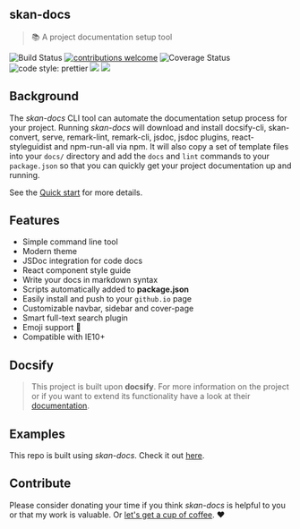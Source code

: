 ## skan-docs

> :books: A project documentation setup tool

<a><img src="https://img.shields.io/badge/release-alpha-yellow.svg?style=flat-square" alt="Build Status"></a>
<a href="https://github.com/RichardLitt/standard-readme"><img src="https://img.shields.io/badge/standard--readme-OK-green.svg?style=flat-square" alt="contributions welcome"></a>
<a><img src="https://img.shields.io/npm/v/npm.svg?style=flat-square" alt="Coverage Status"></a>
<a><img src="https://img.shields.io/badge/linter-eslint-ff69b4.svg?style=flat-square" alt="code style: prettier"></a>
<a><img src="https://img.shields.io/badge/skan-docs-orange.svg?style=flat-square"></a>
<a><img src="https://img.shields.io/badge/docs-v1.0.9-lightgrey.svg?style=flat-square"></a>

## Background

The _skan-docs_ CLI tool can automate the documentation setup process for your project.  Running _skan-docs_ will download and install docsify-cli, skan-convert, serve, remark-lint, remark-cli, jsdoc, jsdoc plugins, react-styleguidist and npm-run-all via npm. It will also copy a set of template files into your `docs/` directory and add the `docs` and `lint` commands to your `package.json` so that you can quickly get your project documentation up and running.

See the [Quick start](https://skan-io.github.io/skan-docs/#/?id=skan-docs) for more details.

## Features

* Simple command line tool
* Modern theme
* JSDoc integration for code docs
* React component style guide
* Write your docs in markdown syntax
* Scripts automatically added to **package.json**
* Easily install and push to your `github.io` page
* Customizable navbar, sidebar and cover-page
* Smart full-text search plugin
* Emoji support :rocket:
* Compatible with IE10+


## Docsify
> This project is built upon **docsify**. For more information on the project or if you want to extend its functionality have a look at their [documentation](https://docsify.js.org/#/).

## Examples

This repo is built using _skan-docs_.  Check it out [here](/docs).

## Contribute

Please consider donating your time if you think _skan-docs_ is helpful to you or that my work is valuable. Or [let's get a cup of coffee](https://github.com/nickmanks/). :heart:
